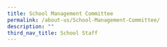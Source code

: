 ```yaml
---
title: School Management Committee
permalink: /about-us/School-Management-Committee/
description: ""
third_nav_title: School Staff
---
```


